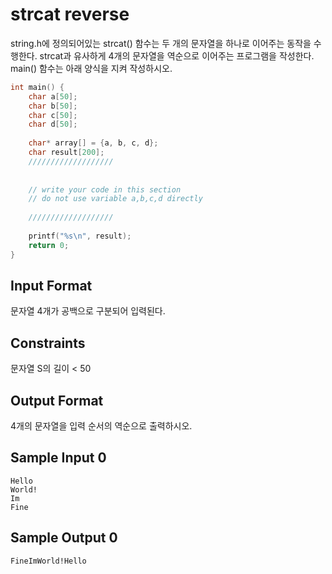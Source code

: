 # strcat reverse

string.h에 정의되어있는 strcat() 함수는 두 개의 문자열을 하나로 이어주는 동작을 수행한다.
strcat과 유사하게 4개의 문자열을 역순으로 이어주는 프로그램을 작성한다.
main() 함수는 아래 양식을 지켜 작성하시오.
```c
int main() {
    char a[50];
    char b[50];
    char c[50];
    char d[50];
    
    char* array[] = {a, b, c, d};
    char result[200];
    ///////////////////
    
    
    // write your code in this section
    // do not use variable a,b,c,d directly
    
    ///////////////////
    
    printf("%s\n", result);
    return 0;
}
```
## Input Format

문자열 4개가 공백으로 구분되어 입력된다.

## Constraints

문자열 S의 길이 < 50

## Output Format

4개의 문자열을 입력 순서의 역순으로 출력하시오.

## Sample Input 0
```
Hello
World!
Im
Fine
```
## Sample Output 0
```
FineImWorld!Hello
```